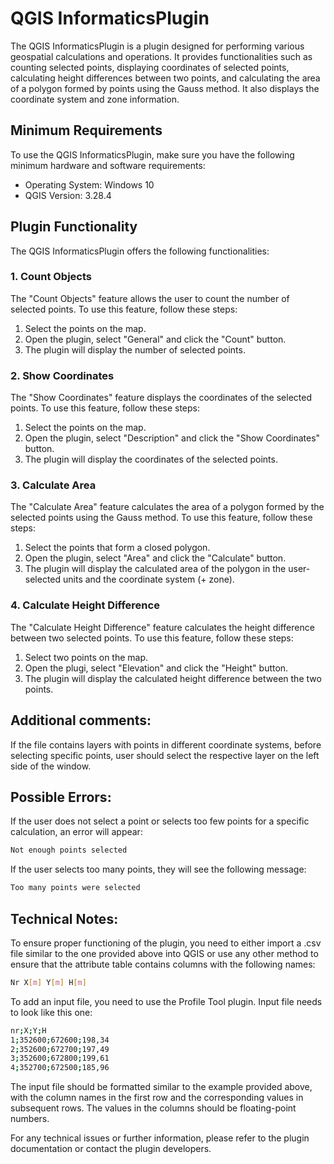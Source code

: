# QGIS InformaticsPlugin

The QGIS InformaticsPlugin is a plugin designed for performing various geospatial calculations and operations. It provides functionalities such as counting selected points, displaying coordinates of selected points, calculating height differences between two points, and calculating the area of a polygon formed by points using the Gauss method. It also displays the coordinate system and zone information.

## Minimum Requirements

To use the QGIS InformaticsPlugin, make sure you have the following minimum hardware and software requirements:

- Operating System: Windows 10
- QGIS Version: 3.28.4

## Plugin Functionality

The QGIS InformaticsPlugin offers the following functionalities:

### 1. Count Objects

The "Count Objects" feature allows the user to count the number of selected points. To use this feature, follow these steps:
1. Select the points on the map.
2. Open the plugin, select "General" and click the "Count" button.
3. The plugin will display the number of selected points.

### 2. Show Coordinates

The "Show Coordinates" feature displays the coordinates of the selected points. To use this feature, follow these steps:
1. Select the points on the map.
2. Open the plugin, select "Description" and click the "Show Coordinates" button.
3. The plugin will display the coordinates of the selected points.

### 3. Calculate Area

The "Calculate Area" feature calculates the area of a polygon formed by the selected points using the Gauss method. To use this feature, follow these steps:
1. Select the points that form a closed polygon.
2. Open the plugin, select "Area" and click the "Calculate" button.
3. The plugin will display the calculated area of the polygon in the user-selected units and the coordinate system (+ zone).

### 4. Calculate Height Difference

The "Calculate Height Difference" feature calculates the height difference between two selected points. To use this feature, follow these steps:
1. Select two points on the map.
2. Open the plugi, select "Elevation" and click the "Height" button.
3. The plugin will display the calculated height difference between the two points.

## Additional comments:
If the file contains layers with points in different coordinate systems, before selecting specific points, user should select the respective layer on the left side of the window.

## Possible Errors:
If the user does not select a point or selects too few points for a specific calculation, an error will appear:
```sh
Not enough points selected
```
If the user selects too many points, they will see the following message:
```sh
Too many points were selected
```

## Technical Notes:
To ensure proper functioning of the plugin, you need to either import a .csv file similar to the one provided above into QGIS or use any other method to ensure that the attribute table contains columns with the following names:
```sh
Nr X[m] Y[m] H[m]
```
To add an input file, you need to use the Profile Tool plugin.
Input file needs to look like this one:
```sh
nr;X;Y;H
1;352600;672600;198,34
2;352600;672700;197,49
3;352600;672800;199,61
4;352700;672500;185,96
```
The input file should be formatted similar to the example provided above, with the column names in the first row and the corresponding values in subsequent rows. The values in the columns should be floating-point numbers.

For any technical issues or further information, please refer to the plugin documentation or contact the plugin developers.
